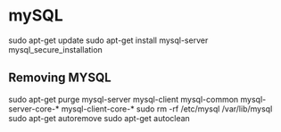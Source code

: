# mySQL
sudo apt-get update
sudo apt-get install mysql-server
mysql_secure_installation
    
## Removing MYSQL
sudo apt-get purge mysql-server mysql-client mysql-common mysql-server-core-* mysql-client-core-*
sudo rm -rf /etc/mysql /var/lib/mysql
sudo apt-get autoremove
sudo apt-get autoclean
    
    
    
